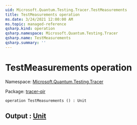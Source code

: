 ```yaml
---
uid: Microsoft.Quantum.Testing.Tracer.TestMeasurements
title: TestMeasurements operation
ms.date: 3/24/2021 12:00:00 AM
ms.topic: managed-reference
qsharp.kind: operation
qsharp.namespace: Microsoft.Quantum.Testing.Tracer
qsharp.name: TestMeasurements
qsharp.summary: ''
---
```


# TestMeasurements operation

Namespace: [Microsoft.Quantum.Testing.Tracer](xref:Microsoft.Quantum.Testing.Tracer)

Package: [tracer-qir](https://nuget.org/packages/tracer-qir)




```qsharp
operation TestMeasurements () : Unit
```


## Output : [Unit](xref:microsoft.quantum.lang-ref.unit)

